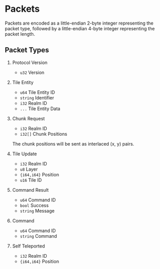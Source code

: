 # Packets

Packets are encoded as a little-endian 2-byte integer representing the packet type, followed by a little-endian 4-byte integer representing the packet length.

<!-- TODO: message encoding -->

## Packet Types

1. Protocol Version

	- `u32` Version

2. Tile Entity

	- `u64` Tile Entity ID
	- `string` Identifier
	- `i32` Realm ID
	- `...` Tile Entity Data

3. Chunk Request

	- `i32` Realm ID
	- `i32[]` Chunk Positions

	The chunk positions will be sent as interlaced (x, y) pairs.

4. Tile Update

	- `i32` Realm ID
	- `u8` Layer
	- `{i64,i64}` Position
	- `u16` Tile ID

5. Command Result

	- `u64` Command ID
	- `bool` Success
	- `string` Message

6. Command

	- `u64` Command ID
	- `string` Command

7. Self Teleported

	- `i32` Realm ID
	- `{i64,i64}` Position
